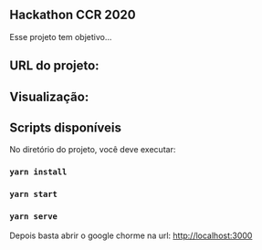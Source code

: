 ## Hackathon CCR 2020

Esse projeto tem objetivo...


## URL do projeto:

## Visualização:

## Scripts disponíveis
No diretório do projeto, você deve executar:

### `yarn install`
### `yarn start`
### `yarn serve`


Depois basta abrir o google chorme na url:
[http://localhost:3000](http://localhost:3000)


